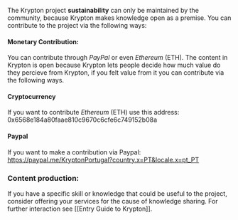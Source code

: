 The Krypton project **sustainability** can only be maintained by the community, because Krypton makes knowledge open as a premise.
You can contribute to the project via the following ways:

#### Monetary Contribution:
You can contribute through *PayPal* or even *Ethereum* (ETH).
The content in Krypton is open because Krypton lets people decide how much value do they percieve from Krypton, if you felt value from it you can contribute via the following ways. 

#### Cryptocurrency
If you want to contribute *Ethereum* (ETH) use this address:
0x6568e184a80faae810c9670c6cfe6c749152b08a

#### Paypal
If you want to make a contribution via Paypal:
https://paypal.me/KryptonPortugal?country.x=PT&locale.x=pt_PT

### Content production:
If you have a specific skill or knowledge that could be useful to the project, consider offering your services for the cause of knowledge sharing.
For further interaction see [[Entry Guide to Krypton]].